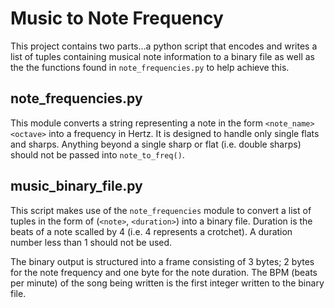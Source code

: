 # Music to Note Frequency
This project contains two parts...a python script that encodes and writes a list of tuples containing musical note information to a binary file as well as the the functions found in `note_frequencies.py` to help achieve this.

## note_frequencies.py
This module converts a string representing a note in the form `<note_name><octave>` into a frequency in Hertz. It is designed to handle only single flats and sharps. Anything beyond a single sharp or flat (i.e. double sharps) should not be passed into `note_to_freq()`.

## music_binary_file.py
This script makes use of the `note_frequencies` module to convert a list of tuples in the form of (`<note>`, `<duration>`) into a binary file. Duration is the beats of a note scalled by 4 (i.e. 4 represents a crotchet). A duration number less than 1 should not be used.

The binary output is structured into a frame consisting of 3 bytes; 2 bytes for the note frequency and one byte for the note duration. The BPM (beats per minute) of the song being written is the first integer written to the binary file.